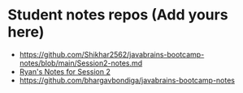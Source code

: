 # Student notes repos (Add yours here)
- https://github.com/Shikhar2562/javabrains-bootcamp-notes/blob/main/Session2-notes.md
- [Ryan's Notes for Session 2](https://github.com/ryanohcodes/javabrains-bootcamp-notes/blob/main/NOTES.md)
- https://github.com/bhargavbondiga/javabrains-bootcamp-notes
